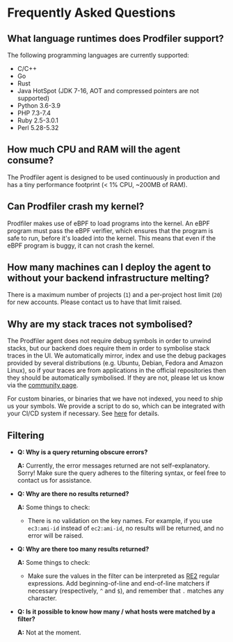 # Frequently Asked Questions

## What language runtimes does Prodfiler support?

The following programming languages are currently supported:

* C/C++
* Go
* Rust
* Java HotSpot (JDK 7-16, AOT and compressed pointers are not supported)
* Python 3.6-3.9
* PHP 7.3-7.4
* Ruby 2.5-3.0.1
* Perl 5.28-5.32

## How much CPU and RAM will the agent consume?

The Prodfiler agent is designed to be used continuously in production and has
a tiny performance footprint (< 1% CPU, ~200MB of RAM).

## Can Prodfiler crash my kernel?

Prodfiler makes use of eBPF to load programs into the kernel. An eBPF program must
pass the eBPF verifier, which ensures that the program is safe to run, before it's
loaded into the kernel. This means that even if the eBPF program is buggy, it can
not crash the kernel.

## How many machines can I deploy the agent to without your backend infrastructure melting?

There is a maximum number of projects (`1`) and a per-project host limit (`20`)
for new accounts. Please contact us to have that limit raised.

## Why are my stack traces not symbolised? 

The Prodfiler agent does not require debug symbols in order to unwind stacks,
but our backend does require them in order to symbolise stack traces in the
UI. We automatically mirror, index and use the debug packages provided by
several distributions (e.g. Ubuntu, Debian, Fedora and Amazon Linux), so if your
traces are from applications in the official repositories then they should be
automatically symbolised. If they are not, please let us know via the [community
page](https://community.prodfiler.com). 

For custom binaries, or binaries that we have not indexed, you need to ship us
your symbols. We provide a script to do so, which can be integrated with your
CI/CD system if necessary. See [here](https://github.com/optimyze/prodfiler-documentation/blob/main/feature-reference.md#dealing-with-missing-symbols)
for details. 

## Filtering

* **Q: Why is a query returning obscure errors?**

  **A:** Currently, the error messages returned are not self-explanatory. Sorry! Make sure the query adheres to the filtering syntax, or feel free to contact us for assistance.

* **Q: Why are there no results returned?**

  **A:** Some things to check:
  * There is no validation on the key names. For example, if you use `ec3:ami-id` instead of `ec2:ami-id`, no results will be returned, and no error will be raised.

* **Q: Why are there too many results returned?**

  **A:** Some things to check:
    * Make sure the values in the filter can be interpreted as [RE2](https://github.com/google/re2/wiki/Syntax) regular expressions.
    Add beginning-of-line and end-of-line matchers if necessary (respectively, `^` and `$`), and remember that `.` matches any character.

* **Q: Is it possible to know how many / what hosts were matched by a filter?**

  **A:** Not at the moment.

